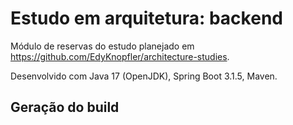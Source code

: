# Estudo em arquitetura: backend

Módulo de reservas do estudo planejado em https://github.com/EdyKnopfler/architecture-studies.

Desenvolvido com Java 17 (OpenJDK), Spring Boot 3.1.5, Maven.

## Geração do build

